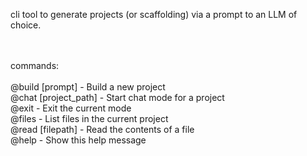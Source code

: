cli tool to generate projects (or scaffolding) via a prompt to an LLM of choice. 

</br></br>
commands:
</br></br>
@build [prompt] - Build a new project</br>
@chat [project_path] - Start chat mode for a project</br>
@exit - Exit the current mode </br>
@files - List files in the current project </br>
@read [filepath] - Read the contents of a file </br>
@help - Show this help message </br>
